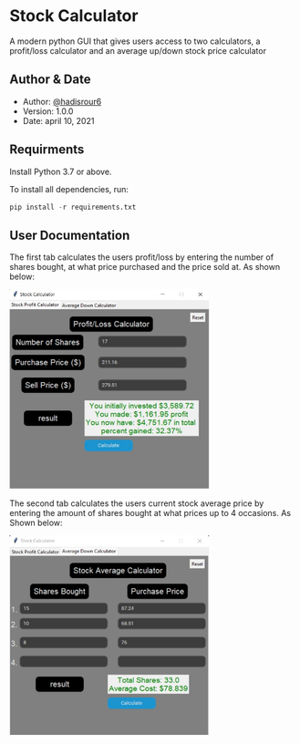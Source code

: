 # Stock Calculator

A modern python GUI that gives users access to two calculators, a profit/loss calculator and an average up/down stock price calculator

## Author & Date 
- Author: [@hadisrour6](https://www.github.com/hadisrour6)
- Version: 1.0.0 
- Date: april 10, 2021 

## Requirments 
Install Python 3.7 or above. 

To install all dependencies, run:
```python
pip install -r requirements.txt
```

## User Documentation  
The first tab calculates the users profit/loss by entering the number of shares bought, at what price purchased and the price sold at.
As shown below: 

<img src = "images/profit_loss.jpg" width="350" height = "350">

The second tab calculates the users current stock average price by entering the amount of shares bought at what prices up to 4 occasions. 
As Shown below:

<img src = "images/stock_average.jpg" width="350" height = "350">
